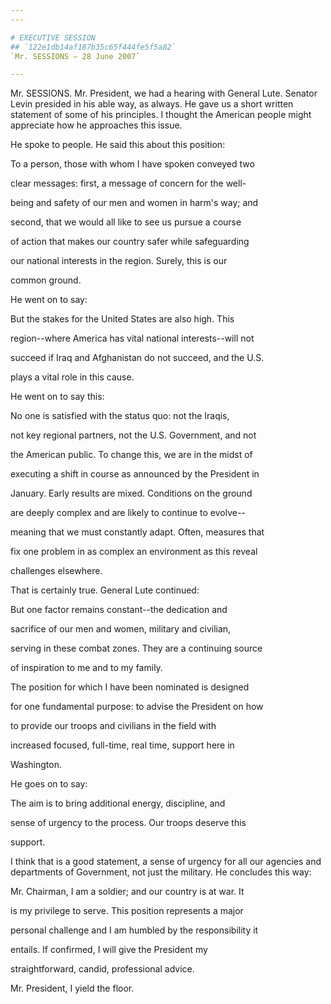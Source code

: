 ```yaml
---
---

# EXECUTIVE SESSION
## `122e1db14af187b35c65f444fe5f5a82`
`Mr. SESSIONS — 28 June 2007`

---
```



Mr. SESSIONS. Mr. President, we had a hearing with General Lute. 
Senator Levin presided in his able way, as always. He gave us a short 
written statement of some of his principles. I thought the American 
people might appreciate how he approaches this issue.

He spoke to people. He said this about this position:




 To a person, those with whom I have spoken conveyed two 


 clear messages: first, a message of concern for the well-


 being and safety of our men and women in harm's way; and 


 second, that we would all like to see us pursue a course 


 of action that makes our country safer while safeguarding 


 our national interests in the region. Surely, this is our 


 common ground.


He went on to say:




 But the stakes for the United States are also high. This 


 region--where America has vital national interests--will not 


 succeed if Iraq and Afghanistan do not succeed, and the U.S. 


 plays a vital role in this cause.


He went on to say this:




 No one is satisfied with the status quo: not the Iraqis, 


 not key regional partners, not the U.S. Government, and not 


 the American public. To change this, we are in the midst of 


 executing a shift in course as announced by the President in 


 January. Early results are mixed. Conditions on the ground 


 are deeply complex and are likely to continue to evolve--


 meaning that we must constantly adapt. Often, measures that 


 fix one problem in as complex an environment as this reveal 


 challenges elsewhere.


That is certainly true. General Lute continued:




 But one factor remains constant--the dedication and 


 sacrifice of our men and women, military and civilian, 


 serving in these combat zones. They are a continuing source 


 of inspiration to me and to my family.



 The position for which I have been nominated is designed 


 for one fundamental purpose: to advise the President on how 


 to provide our troops and civilians in the field with 


 increased focused, full-time, real time, support here in 


 Washington.


He goes on to say:




 The aim is to bring additional energy, discipline, and 


 sense of urgency to the process. Our troops deserve this 


 support.


I think that is a good statement, a sense of urgency for all our 
agencies and departments of Government, not just the military. He 
concludes this way:




 Mr. Chairman, I am a soldier; and our country is at war. It 


 is my privilege to serve. This position represents a major 


 personal challenge and I am humbled by the responsibility it 


 entails. If confirmed, I will give the President my 


 straightforward, candid, professional advice.


Mr. President, I yield the floor.
